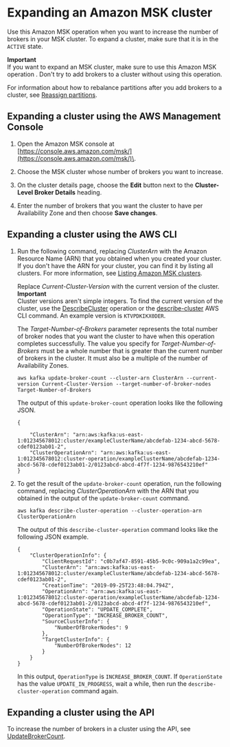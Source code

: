 # Expanding an Amazon MSK cluster<a name="msk-update-broker-count"></a>

Use this Amazon MSK operation when you want to increase the number of brokers in your MSK cluster\. To expand a cluster, make sure that it is in the `ACTIVE` state\.

**Important**  
If you want to expand an MSK cluster, make sure to use this Amazon MSK operation \. Don't try to add brokers to a cluster without using this operation\.

For information about how to rebalance partitions after you add brokers to a cluster, see [Reassign partitions](bestpractices.md#bestpractices-balance-cluster)\.

## Expanding a cluster using the AWS Management Console<a name="expand-cluster-console"></a>

1. Open the Amazon MSK console at [https://console.aws.amazon.com/msk/](https://console.aws.amazon.com/msk/)\.

1. Choose the MSK cluster whose number of brokers you want to increase\.

1. On the cluster details page, choose the **Edit** button next to the **Cluster\-Level Broker Details** heading\.

1. Enter the number of brokers that you want the cluster to have per Availability Zone and then choose **Save changes**\.

## Expanding a cluster using the AWS CLI<a name="expand-cluster-cli"></a>

1. Run the following command, replacing *ClusterArn* with the Amazon Resource Name \(ARN\) that you obtained when you created your cluster\. If you don't have the ARN for your cluster, you can find it by listing all clusters\. For more information, see [Listing Amazon MSK clusters](msk-list-clusters.md)\.

   Replace *Current\-Cluster\-Version* with the current version of the cluster\. 
**Important**  
Cluster versions aren't simple integers\. To find the current version of the cluster, use the [DescribeCluster](https://docs.aws.amazon.com/msk/1.0/apireference/clusters-clusterarn.html#DescribeCluster) operation or the [describe\-cluster](https://awscli.amazonaws.com/v2/documentation/api/latest/reference/kafka/describe-cluster.html) AWS CLI command\. An example version is `KTVPDKIKX0DER`\.

   The *Target\-Number\-of\-Brokers* parameter represents the total number of broker nodes that you want the cluster to have when this operation completes successfully\. The value you specify for *Target\-Number\-of\-Brokers* must be a whole number that is greater than the current number of brokers in the cluster\. It must also be a multiple of the number of Availability Zones\.

   ```
   aws kafka update-broker-count --cluster-arn ClusterArn --current-version Current-Cluster-Version --target-number-of-broker-nodes Target-Number-of-Brokers
   ```

   The output of this `update-broker-count` operation looks like the following JSON\.

   ```
   {
       
       "ClusterArn": "arn:aws:kafka:us-east-1:012345678012:cluster/exampleClusterName/abcdefab-1234-abcd-5678-cdef0123ab01-2",
       "ClusterOperationArn": "arn:aws:kafka:us-east-1:012345678012:cluster-operation/exampleClusterName/abcdefab-1234-abcd-5678-cdef0123ab01-2/0123abcd-abcd-4f7f-1234-9876543210ef"
   }
   ```

1. To get the result of the `update-broker-count` operation, run the following command, replacing *ClusterOperationArn* with the ARN that you obtained in the output of the `update-broker-count` command\.

   ```
   aws kafka describe-cluster-operation --cluster-operation-arn ClusterOperationArn
   ```

   The output of this `describe-cluster-operation` command looks like the following JSON example\.

   ```
   {
       "ClusterOperationInfo": {
           "ClientRequestId": "c0b7af47-8591-45b5-9c0c-909a1a2c99ea",
           "ClusterArn": "arn:aws:kafka:us-east-1:012345678012:cluster/exampleClusterName/abcdefab-1234-abcd-5678-cdef0123ab01-2",
           "CreationTime": "2019-09-25T23:48:04.794Z",
           "OperationArn": "arn:aws:kafka:us-east-1:012345678012:cluster-operation/exampleClusterName/abcdefab-1234-abcd-5678-cdef0123ab01-2/0123abcd-abcd-4f7f-1234-9876543210ef",
           "OperationState": "UPDATE_COMPLETE",
           "OperationType": "INCREASE_BROKER_COUNT",
           "SourceClusterInfo": {
               "NumberOfBrokerNodes": 9
           },
           "TargetClusterInfo": {
               "NumberOfBrokerNodes": 12
           }
       }
   }
   ```

   In this output, `OperationType` is `INCREASE_BROKER_COUNT`\. If `OperationState` has the value `UPDATE_IN_PROGRESS`, wait a while, then run the `describe-cluster-operation` command again\. 

## Expanding a cluster using the API<a name="expand-cluster-api"></a>

To increase the number of brokers in a cluster using the API, see [UpdateBrokerCount](https://docs.aws.amazon.com//msk/1.0/apireference/clusters-clusterarn-nodes-count.html#UpdateBrokerCount)\.